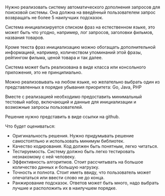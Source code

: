 Нужно реализовать систему автоматического дополнения запросов для поисковой
системы. Она должна на введённый пользователем запрос возвращать не более 5
наилучших подсказок.

Система инициализируется списком фраз на естественном языке, это может быть что
угодно, например, лог запросов, заголовки фильмов, названия товаров.

Кроме текста фраз инициализацию можно обогащать дополнительной информацией,
например, количеством упоминаний этой фразы, рейтингом фильма, ценой товара и
так далее.

Система может быть реализована в виде класса или консольного приложения, это не
принципиально.

Можно реализовывать на любом языке, но желательно выбрать один из представленных
в порядке убывания приоритета: Go, Java, PHP

Вместе с реализацией необходимо предоставить минимальный тестовый набор,
включающий и данные для инициализации и возможные запросы пользователей.

Решение нужно представить в виде ссылки на github.

Что будет оцениваться:
- Оригинальность решения. Нужно придумывать решение самостоятльно и использовать минимум библиотек.
- Качество кодирования. Код должен быть понятным, легко читаться.
- Тестируемость. Систему должно быть легко тестировать незнакомому с ней человеку.
- Эффективность алгоритмов. Стоит рассчитывать на большое количество данных и большую нагрузку.
- Точность и полнота. Стоит иметь ввиду, что пользователь может опечататься или ввести слово не до конца.
- Ранжирование подсказок. Ответов может быть много, надо выбрать лучшие и расположить их в наилучшем порядке.
